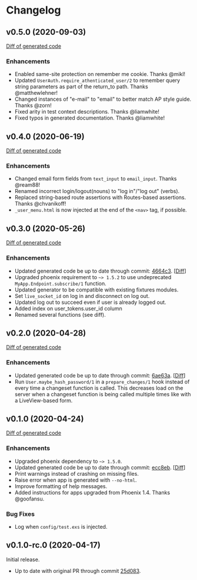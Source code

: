 # Changelog

## v0.5.0 (2020-09-03)

[Diff of generated code](https://github.com/aaronrenner/phx_gen_auth_output/compare/v0.4.0..v0.5.0)

### Enhancements

* Enabled same-site protection on remember me cookie. Thanks @mikl!
* Updated `UserAuth.require_athenticated_user/2` to remember query string
  parameters as part of the return_to path. Thanks @matthewlehner!
* Changed instances of "e-mail" to "email" to better match AP style guide.
  Thanks @zorn!
* Fixed arity in test context descriptions. Thanks @liamwhite!
* Fixed typos in generated documentation. Thanks @liamwhite!

## v0.4.0 (2020-06-19)

[Diff of generated code](https://github.com/aaronrenner/phx_gen_auth_output/compare/v0.3.0..v0.4.0)

### Enhancements

* Changed email form fields from `text_input` to `email_input`. Thanks @ream88!
* Renamed incorrect login/logout(nouns) to "log in"/"log out" (verbs).
* Replaced string-based route assertions with Routes-based assertions. Thanks @chvanikoff!
* `_user_menu.html` is now injected at the end of the `<nav>` tag, if possible.

## v0.3.0 (2020-05-26)

[Diff of generated code](https://github.com/aaronrenner/phx_gen_auth_output/compare/v0.2.0..v0.3.0)

### Enhancements

* Updated generated code be up to date through commit: [4664c3](https://github.com/dashbitco/mix_phx_gen_auth_demo/pull/1/commits/4664c376273af7100e31766ccf2d76bc7cf153e4). [[Diff](https://github.com/dashbitco/mix_phx_gen_auth_demo/compare/6ae63a...4664c3)]
* Upgraded phoenix requirement to `~> 1.5.2` to use undeprecated `MyApp.Endpoint.subscribe/1` function.
* Updated generator to be compatible with existing fixtures modules.
* Set `live_socket_id` on log in and disconnect on log out.
* Updated log out to succeed even if user is already logged out.
* Added index on user_tokens.user_id column
* Renamed several functions (see diff).

## v0.2.0 (2020-04-28)

[Diff of generated code](https://github.com/aaronrenner/phx_gen_auth_output/compare/v0.1.0..v0.2.0)

### Enhancements

* Updated generated code be up to date through commit: [6ae63a](https://github.com/dashbitco/mix_phx_gen_auth_demo/pull/1/commits/6ae63abbe5c2e2c37f47dea83da1b830374ebf18). [[Diff](https://github.com/dashbitco/mix_phx_gen_auth_demo/compare/ecc8eb...6ae63a)]
* Run `User.maybe_hash_password/1` in a `prepare_changes/1` hook instead of every time a changeset function is called. This decreases load on the server when a changeset function is being called multiple times like with a LiveView-based form.

## v0.1.0 (2020-04-24)

[Diff of generated code](https://github.com/aaronrenner/phx_gen_auth_output/compare/v0.1.0-rc.0..v0.1.0)

### Enhancements

* Upgraded phoenix dependency to `~> 1.5.0`.
* Updated generated code be up to date through commit: [ecc8eb](https://github.com/dashbitco/mix_phx_gen_auth_demo/pull/1/commits/ecc8eb596e52fb041c3518d58d13503e2e25e5d1). [[Diff](https://github.com/dashbitco/mix_phx_gen_auth_demo/compare/25d083...ecc8eb)]
* Print warnings instead of crashing on missing files.
* Raise error when app is generated with `--no-html`.
* Improve formatting of help messages.
* Added instructions for apps upgraded from Phoenix 1.4. Thanks @goofansu.

### Bug Fixes

* Log when `config/test.exs` is injected.


## v0.1.0-rc.0 (2020-04-17)

Initial release.

* Up to date with original PR through commit [25d083](https://github.com/dashbitco/mix_phx_gen_auth_demo/pull/1/commits/25d083d105a406ab3a1c10ee7ab1b2bb4af31345).
